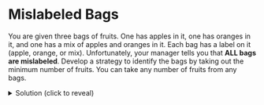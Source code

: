 # Mislabeled Bags

You are given three bags of fruits. One has apples in it, one has oranges in it, and one has a mix of apples and oranges in it. Each bag has a label on it (apple, orange, or mix). Unfortunately, your manager tells you that **ALL bags are mislabeled**. Develop a strategy to identify the bags by taking out the minimum number of fruits. You can take any number of fruits from any bags.

<details>
  <summary>Solution (click to reveal)</summary>

The key insight here is to use the fact that **ALL bags are mislabeled**. For example, a bag labeled with "apple" must contain either oranges only or a mix of oranges and apples.

Let's analyze the situation:
- Labels: **orange**, **apple**, and **mix** (orange + apple).
- Mislabeling ensures that the bag labeled "orange" does not contain oranges only, the bag labeled "apple" does not contain apples only, and the bag labeled "mix" does not contain a mix.

### Strategy

1. Start with the bag labeled as **mix**.
   - Since this bag cannot actually contain a mix (due to mislabeling), it must contain either **only apples** or **only oranges**.
   - Pick one fruit from this bag.

2. Based on the fruit picked:
   - If the fruit is an **orange**, then the bag labeled "mix" is actually the **orange-only** bag.
   - If the fruit is an **apple**, then the bag labeled "mix" is actually the **apple-only** bag.

3. Use the information from the mislabeled bag to deduce the contents of the other bags:
   - If the bag labeled "mix" contains oranges:
     - The bag labeled "apple" cannot be the apple-only bag, so it must be the **mix** bag.
     - The bag labeled "orange" must be the **apple-only** bag.
   - Similarly, if the bag labeled "mix" contains apples:
     - The bag labeled "orange" cannot be the orange-only bag, so it must be the **mix** bag.
     - The bag labeled "apple" must be the **orange-only** bag.

### Conclusion

By taking just **one fruit** from the bag labeled as "mix," you can determine the true contents of all three bags. This strategy minimizes the number of fruits needed to solve the problem.